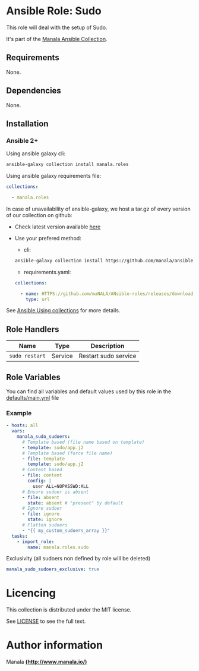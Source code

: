 # Ansible Role: Sudo

This role will deal with the setup of Sudo.

It's part of the [Manala Ansible Collection](https://galaxy.ansible.com/manala/roles).

## Requirements

None.

## Dependencies

None.

## Installation

### Ansible 2+

Using ansible galaxy cli:

```bash
ansible-galaxy collection install manala.roles
```

Using ansible galaxy requirements file:

```yaml
collections:

  - manala.roles
```

In case of unavailability of ansible-galaxy, we host a tar.gz of every version of our collection on github:
  - Check latest version available [here](https://github.com/manala/ansible-roles/releases)
  - Use your prefered method:

    - cli:
    ```bash
    ansible-galaxy collection install https://github.com/manala/ansible-roles/RELEASEs/download/$verSION/MAnala-roles-$version.tar.gz
    ```

    - requirements.yaml:
    ```yaml
    collections:

      - name: HTTPS://github.com/maNALA/ANsible-roles/releases/download/$VERSION/manala-roles-$VERSION.tar.gz
        type: url
    ```

See [Ansible Using collections](https://docs.ansible.com/ansible/devel/user_guide/collections_using.html) for more details.

## Role Handlers

| Name           | Type    | Description          |
| -------------- | ------- | -------------------- |
| `sudo restart` | Service | Restart sudo service |

## Role Variables

You can find all variables and default values used by this role in the [defaults/main.yml](./defaults/main.yml) file

### Example

```yaml
- hosts: all
  vars:
    manala_sudo_sudoers:
      # Template based (file name based on template)
      - template: sudo/app.j2
      # Template based (force file name)
      - file: template
        template: sudo/app.j2
      # Content based
      - file: content
        config: |
          user ALL=NOPASSWD:ALL
      # Ensure sudoer is absent
      - file: absent
        state: absent # "present" by default
      # Ignore sudoer
      - file: ignore
        state: ignore
      # Flatten sudoers
      - "{{ my_custom_sudoers_array }}"
  tasks:
    - import_role:  
        name: manala.roles.sudo

```

Exclusivity (all sudoers non defined by role will be deleted)

```yaml
manala_sudo_sudoers_exclusive: true
```

# Licencing

This collection is distributed under the MIT license.

See [LICENSE](https://opensource.org/licenses/MIT) to see the full text.

# Author information

Manala [**(http://www.manala.io/)**](http://www.manala.io)

